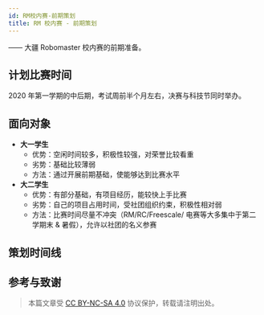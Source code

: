 ```yaml
---
id: RM校内赛-前期策划
title: RM 校内赛 - 前期策划
---
```


—— 大疆 Robomaster 校内赛的前期准备。

## 计划比赛时间

2020 年第一学期的中后期，考试周前半个月左右，决赛与科技节同时举办。

## 面向对象

- **大一学生**
    - 优势：空闲时间较多，积极性较强，对荣誉比较看重
    - 劣势：基础比较薄弱
    - 方法：通过开展前期基础，使能够达到比赛水平
- **大二学生**
    - 优势：有部分基础，有项目经历，能较快上手比赛
    - 劣势：自己的项目占用时间，受社团组织约束，积极性相对弱
    - 方法：比赛时间尽量不冲突（RM/RC/Freescale/ 电赛等大多集中于第二学期末 & 暑假），允许以社团的名义参赛

## 策划时间线

## 参考与致谢




> 本篇文章受 [CC BY-NC-SA 4.0](https://creativecommons.org/licenses/by/4.0/deed.zh) 协议保护，转载请注明出处。

